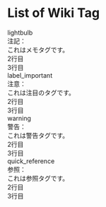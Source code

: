 # List of Wiki Tag

<div class="wikitag-note">
    <div class="wikitag-titlewrapper-asian">
        <div class="wikitag-icon">
            <span class="material-symbols-outlined">lightbulb</span>
        </div>
        <div class="wikitag-title">注記：</div>
    </div>
    <div class="wikitag-content">これはメモタグです。<br>2行目<br>3行目</div>
</div>

<div class="wikitag-attention">
    <div class="wikitag-titlewrapper-asian">
        <div class="wikitag-icon">
            <span class="material-symbols-outlined">label_important</span>
        </div>
        <div class="wikitag-title">注意：</div>
    </div>
    <div class="wikitag-content">これは注目のタグです。<br>2行目<br>3行目</div>
</div>

<div class="wikitag-warning">
    <div class="wikitag-titlewrapper-asian">
        <div class="wikitag-icon">
            <span class="material-symbols-outlined">warning</span>
        </div>
        <div class="wikitag-title">警告：</div>
    </div>
    <div class="wikitag-content">これは警告タグです。<br>2行目<br>3行目</div>
</div>

<div class="wikitag-reference">
    <div class="wikitag-titlewrapper-asian">
        <div class="wikitag-icon">
            <span class="material-symbols-outlined">quick_reference</span>
        </div>
        <div class="wikitag-title">参照：</div>
    </div>
    <div class="wikitag-content">これは参照タグです。<br>2行目<br>3行目</div>
</div>
